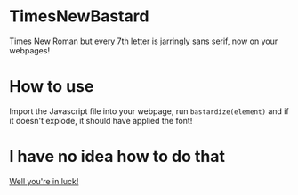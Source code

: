 # TimesNewBastard
Times New Roman but every 7th letter is jarringly sans serif, now on your webpages!

# How to use
Import the Javascript file into your webpage, run `bastardize(element)` and if it doesn't explode, it should have applied the font!

# I have no idea how to do that
[Well you're in luck!](https://www.w3spaces-preview.com/xkcd-font-editor/timesnewbastard.html)
